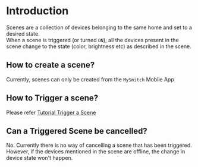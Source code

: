 # Introduction

Scenes are a collection of devices belonging to the same home and set to a desired state.  
When a scene is triggered \(or turned `ON`\), all the devices present in the scene change to the state \(color, brightness etc\) as described in the scene.

## How to create a scene?

Currently, scenes can only be created from the `MySmitch` Mobile App

## How to Trigger a scene?

Please refer [Tutorial Trigger a Scene](https://github.com/mysmitch/api-docs/tree/d872805d5300971840c2f2c7ab96d7b3172df4a1/scenes/tutorials/2-trigger-a-scene.md)

## Can a Triggered Scene be cancelled?

No. Currently there is no way of cancelling a scene that has been triggered. However, if the devices mentioned in the scene are offline, the change in device state won't happen.

